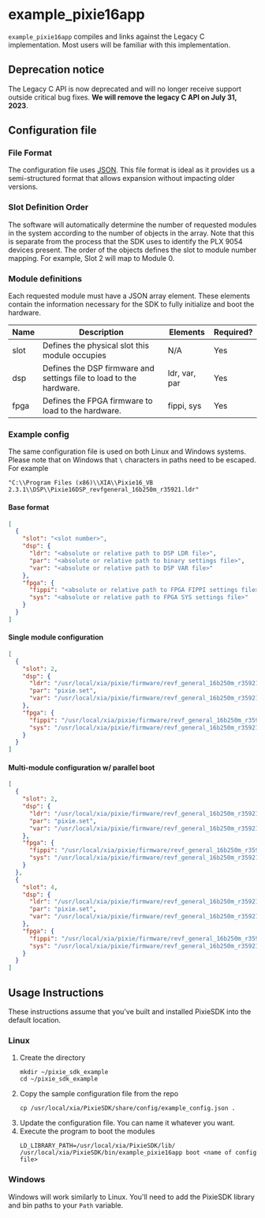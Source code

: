 # example_pixie16app

`example_pixie16app` compiles and links against the Legacy C implementation. Most users will be
familiar with this implementation.

## Deprecation notice

The Legacy C API is now deprecated and will no longer receive support outside critical bug fixes.
**We will remove the legacy C API on July 31, 2023**.

## Configuration file

### File Format

The configuration file uses [JSON](https://www.json.org/json-en.html). This file format is ideal as
it provides us a semi-structured format that allows expansion without impacting older versions.

### Slot Definition Order

The software will automatically determine the number of requested modules in the system according to
the number of objects in the array. Note that this is separate from the process that the SDK uses to
identify the PLX 9054 devices present. The order of the objects defines the slot to module number
mapping. For example, Slot 2 will map to Module 0.

### Module definitions

Each requested module must have a JSON array element. These elements contain the information
necessary for the SDK to fully initialize and boot the hardware.

| Name | Description | Elements | Required? |
|---|---|---|---|
| slot | Defines the physical slot this module occupies | N/A | Yes |
| dsp | Defines the DSP firmware and settings file to load to the hardware. | ldr, var, par | Yes |
| fpga | Defines the FPGA firmware to load to the hardware. | fippi, sys | Yes |

### Example config

The same configuration file is used on both Linux and Windows systems. Please note that on Windows
that `\` characters in paths need to be escaped. For example

```
"C:\\Program Files (x86)\\XIA\\Pixie16_VB 2.3.1\\DSP\\Pixie16DSP_revfgeneral_16b250m_r35921.ldr"
```

#### Base format

```json
[
  {
    "slot": "<slot number>",
    "dsp": {
      "ldr": "<absolute or relative path to DSP LDR file>",
      "par": "<absolute or relative path to binary settings file>",
      "var": "<absolute or relative path to DSP VAR file>"
    },
    "fpga": {
      "fippi": "<absolute or relative path to FPGA FIPPI settings file>",
      "sys": "<absolute or relative path to FPGA SYS settings file>"
    }
  }
]
```

#### Single module configuration

```json
[
  {
    "slot": 2,
    "dsp": {
      "ldr": "/usr/local/xia/pixie/firmware/revf_general_16b250m_r35921/dsp/Pixie16DSP_revfgeneral_16b250m_r35921.ldr",
      "par": "pixie.set",
      "var": "/usr/local/xia/pixie/firmware/revf_general_16b250m_r35921/dsp/Pixie16DSP_revfgeneral_16b250m_r35921.var"
    },
    "fpga": {
      "fippi": "/usr/local/xia/pixie/firmware/revf_general_16b250m_r35921/firmware/fippixie16_revfgeneral_16b250m_r36563.bin",
      "sys": "/usr/local/xia/pixie/firmware/revf_general_16b250m_r35921/firmware/syspixie16_revfgeneral_adc250mhz_r33339.bin"
    }
  }
]
```

#### Multi-module configuration w/ parallel boot

```json
[
  {
    "slot": 2,
    "dsp": {
      "ldr": "/usr/local/xia/pixie/firmware/revf_general_16b250m_r35921/dsp/Pixie16DSP_revfgeneral_16b250m_r35921.ldr",
      "par": "pixie.set",
      "var": "/usr/local/xia/pixie/firmware/revf_general_16b250m_r35921/dsp/Pixie16DSP_revfgeneral_16b250m_r35921.var"
    },
    "fpga": {
      "fippi": "/usr/local/xia/pixie/firmware/revf_general_16b250m_r35921/firmware/fippixie16_revfgeneral_16b250m_r36563.bin",
      "sys": "/usr/local/xia/pixie/firmware/revf_general_16b250m_r35921/firmware/syspixie16_revfgeneral_adc250mhz_r33339.bin"
    }
  },
  {
    "slot": 4,
    "dsp": {
      "ldr": "/usr/local/xia/pixie/firmware/revf_general_16b250m_r35921/dsp/Pixie16DSP_revfgeneral_16b250m_r35921.ldr",
      "par": "pixie.set",
      "var": "/usr/local/xia/pixie/firmware/revf_general_16b250m_r35921/dsp/Pixie16DSP_revfgeneral_16b250m_r35921.var"
    },
    "fpga": {
      "fippi": "/usr/local/xia/pixie/firmware/revf_general_16b250m_r35921/firmware/fippixie16_revfgeneral_16b250m_r36563.bin",
      "sys": "/usr/local/xia/pixie/firmware/revf_general_16b250m_r35921/firmware/syspixie16_revfgeneral_adc250mhz_r33339.bin"
    }
  }
]
```

## Usage Instructions

These instructions assume that you've built and installed PixieSDK into the default location.

### Linux

1. Create the directory
   ```shell script
   mkdir ~/pixie_sdk_example
   cd ~/pixie_sdk_example
   ```
2. Copy the sample configuration file from the repo
   ```shell script
   cp /usr/local/xia/PixieSDK/share/config/example_config.json .
   ```
3. Update the configuration file. You can name it whatever you want.
4. Execute the program to boot the modules
   ```shell script
   LD_LIBRARY_PATH=/usr/local/xia/PixieSDK/lib/ /usr/local/xia/PixieSDK/bin/example_pixie16app boot <name of config file>
   ```

### Windows

Windows will work similarly to Linux. You'll need to add the PixieSDK library and bin paths to
your `Path` variable.